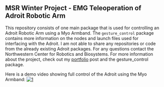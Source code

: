 ## MSR Winter Project - EMG Teleoperation of Adroit Robotic Arm

This repository consists of one main package that is used for controlling an Adroit Robotic Arm using a Myo Armband. The `gesture_control` package contains more information on the nodes and launch files used for interfacing with the Adroit. I am not able to share any repositories or code from the already existing Adroit packages. For any questions contact the Northwestern Center for Robotics and Biosystems. For more information about the project, check out my [portfolio](https://allan-gc.github.io/Adroit.html) post and the gesture_control package. 

Here is a demo video showing full control of the Adroit using the Myo Armband:
[![1](https://img.youtube.com/vi/vs365Rjnnqg&t/0.jpg)](http://www.youtube.com/watch?v=vs365Rjnnqg&t)





